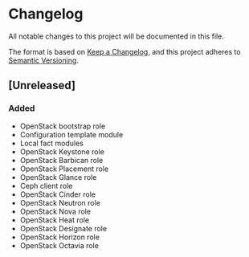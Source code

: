 # Changelog

All notable changes to this project will be documented in this file.

The format is based on [Keep a Changelog](https://keepachangelog.com/en/1.0.0/),
and this project adheres to [Semantic Versioning](https://semver.org/spec/v2.0.0.html).

## [Unreleased]

### Added

- OpenStack bootstrap role
- Configuration template module
- Local fact modules
- OpenStack Keystone role
- OpenStack Barbican role
- OpenStack Placement role
- OpenStack Glance role
- Ceph client role
- OpenStack Cinder role
- OpenStack Neutron role
- OpenStack Nova role
- OpenStack Heat role
- OpenStack Designate role
- OpenStack Horizon role
- OpenStack Octavia role

[1.0.0]: https://git.dubzland.com/dubzland/ansible-collection-openstack/-/tree/1.0.0
